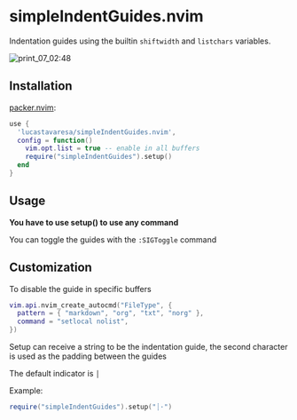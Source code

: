 # simpleIndentGuides.nvim

Indentation guides using the builtin `shiftwidth` and `listchars` variables.

![print_07_02:48](https://user-images.githubusercontent.com/80704612/200235123-f0b1c4dc-9159-47b7-bb4a-92e1c5e658db.png)

## Installation

[packer.nvim](https://github.com/wbthomason/packer.nvim):
```lua
use {
  'lucastavaresa/simpleIndentGuides.nvim',
  config = function()
    vim.opt.list = true -- enable in all buffers
    require("simpleIndentGuides").setup()
  end
}
```

## Usage

**You have to use setup() to use any command**

You can toggle the guides with the `:SIGToggle` command

## Customization

To disable the guide in specific buffers

```lua
vim.api.nvim_create_autocmd("FileType", {
  pattern = { "markdown", "org", "txt", "norg" },
  command = "setlocal nolist",
})
```

Setup can receive a string to be the indentation guide,
the second character is used as the padding between the guides

The default indicator is `│ `

Example:
```lua
require("simpleIndentGuides").setup("┊·")
```
